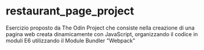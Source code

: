 # restaurant_page_project
Esercizio proposto da The Odin Project che consiste nella creazione di una pagina web creata dinamicamente con JavaScript, organizzando il codice in moduli E6 utilizzando il Module Bundler "Webpack"
